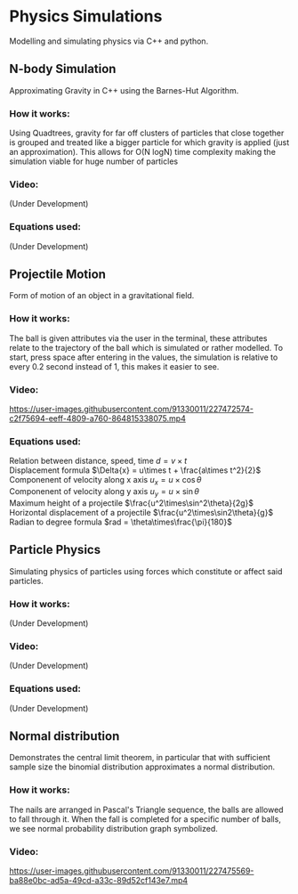 # Physics Simulations
Modelling and simulating physics via C++ and python.


## N-body Simulation 
Approximating Gravity in C++ using the Barnes-Hut Algorithm. 

### How it works:
Using Quadtrees, gravity for far off clusters of particles that close together is grouped and treated like a bigger particle for which gravity is applied (just an approximation). This allows for O(N logN) time complexity making the simulation viable for huge number of particles

### Video:
(Under Development)

### Equations used:
(Under Development)


## Projectile Motion
Form of motion of an object in a gravitational field.

### How it works:
The ball is given attributes via the user in the terminal, these attributes relate to the trajectory of the ball which is simulated or rather modelled. To start, press space after entering in the values, the simulation is relative to every 0.2 second instead of 1, this makes it easier to see.

### Video:
https://user-images.githubusercontent.com/91330011/227472574-c2f75694-eeff-4809-a760-864815338075.mp4

### Equations used:
Relation between distance, speed, time $d = {v}\times{t}$  
Displacement formula $\Delta{x} = u\times t + \frac{a\times t^2}{2}$  
Componenent of velocity along x axis $u_x = u\times\cos\theta$  
Componenent of velocity along y axis $u_y = u\times\sin\theta$  
Maximum height of a projectile $\frac{u^2\times\sin^2\theta}{2g}$  
Horizontal displacement of a projectile $\frac{u^2\times\sin2\theta}{g}$  
Radian to degree formula $rad = \theta\times\frac{\pi}{180}$


## Particle Physics
Simulating physics of particles using forces which constitute or affect said particles.

### How it works:
(Under Development)

### Video:
(Under Development)

### Equations used:
(Under Development)


## Normal distribution
Demonstrates the central limit theorem, in particular that with sufficient sample size the binomial distribution approximates a normal distribution.

### How it works: 
The nails are arranged in Pascal's Triangle sequence, the balls are allowed to fall through it. When the fall is completed for a specific number of balls, we see normal probability distribution graph symbolized. 

### Video:
https://user-images.githubusercontent.com/91330011/227475569-ba88e0bc-ad5a-49cd-a33c-89d52cf143e7.mp4